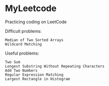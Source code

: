 MyLeetcode
==========

Practicing coding on LeetCode




Difficult problems:

	Median of Two Sorted Arrays
	Wildcard Matching

Useful problems:
	
	Two Sum
	Longest Substring Without Repeating Characters
	Add Two Numbers
	Regular Expression Matching
	Largest Rectangle in Histogram 
